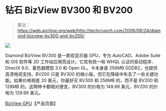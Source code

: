 # 钻石 BizView BV300 和 BV200 

> 原文：<https://web.archive.org/web/http://techcrunch.com/2006/08/24/diamond-bizview-bv300-and-bv200/>

![](img/7cdc941801651aa1794a4f050c1cfb2e.png)

Diamond BizView BV300 是一款双显示器 GPU，专为 AutoCAD、Adobe Suite 和 GIS 软件等 2D 工作站应用而设计。它具有统一和 WHQL 认证的驱动程序、DirectX 9.0、着色器模型 3.0 和 Open GL。卡本身是 256MB GDDR2，也提供高清电视支持。BV200 只是 BV300 的缩小版，但它在降级中失去了一些关键功能。如果价格相差 20 美元，你最好买 BV300 和 256MB 的，而不是 BV200 和 128MB 的。这两种卡都相对便宜，BV300 的价格为 149.99 美元，BV200 的价格为 129.99 美元。

[BizView GPU](https://web.archive.org/web/20131101061747/http://www.diamondmm.com/bizview.php)【产品页面】